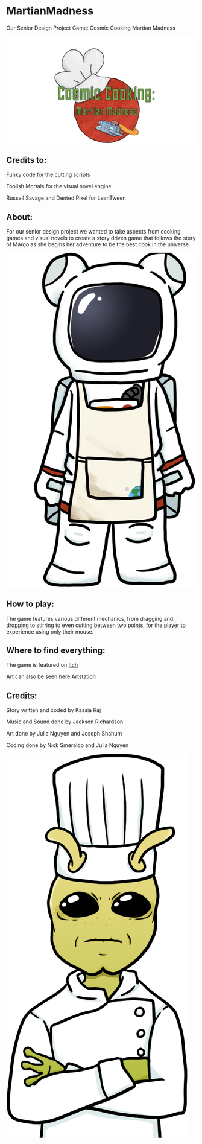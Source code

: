 # MartianMadness
Our Senior Design Project Game: Cosmic Cooking Martian Madness

![This is an Image](https://github.com/Cosmic-Cookers/MartianMadness/blob/main/Logo%20.png)

## **Credits to:**

Funky code for the cutting scripts

Foolish Mortals for the visual novel engine

Russell Savage and Dented Pixel for LeanTween

## **About:**

For our senior design project we wanted to take aspects from cooking games
and visual novels to create a story driven game that follows the story of Margo as she 
begins her adventure to be the best cook in the universe.

![This is an Image](https://github.com/Cosmic-Cookers/MartianMadness/blob/main/margothelmet.png)

## **How to play:**

The game features various different mechanics, from dragging and dropping to stirring to even cutting between two points, for the player to experience using only their mouse.

## **Where to find everything:**

The game is featured on [Itch][1]

[1]: https://the-galactic-chefs.itch.io/cosmic-cooking-martian-madness-test "Itch"

Art can also be seen here [Artstation][2]

[2]: https://www.artstation.com/artwork/RnnoqA

## **Credits:**

Story written and coded by Kassia Raj

Music and Sound done by Jackson Richardson

Art done by Julia Nguyen and Joseph Shahum

Coding done by Nick Smeraldo and Julia Nguyen

![This is an Image](https://github.com/Cosmic-Cookers/MartianMadness/blob/main/xenon_expressionless.png)
